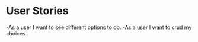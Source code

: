# User Stories
-As a user I want to see different options to do.
-As a user I want to crud my choices.